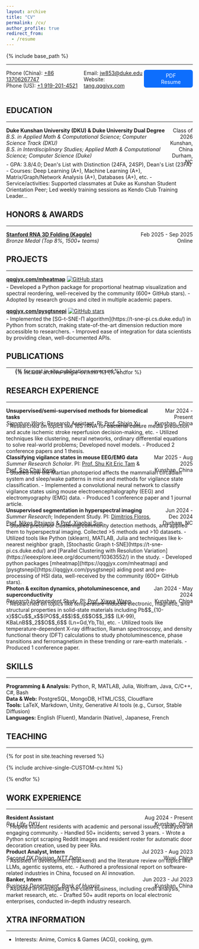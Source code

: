 ```yaml
---
layout: archive
title: "CV"
permalink: /cv/
author_profile: true
redirect_from:
  - /resume
---
```


<!-- markdownlint-disable MD033 -->

{% include base_path %}

---

<div style="display: flex; justify-content: space-between;">
  <div>
    Phone (China): <a href="tel:+8613706267747" target="_blank">+86 13706267747</a><br>
    Phone (US): <a href="tel:+19192014521" target="_blank">+1 919-201-4521</a>
  </div>
  <div>
    Email: <a href="mailto:jw853@duke.edu" target="_blank">jw853@duke.edu</a><br>
    Website: <a href="https://tang.qqgjyx.com" target="_blank">tang.qqgjyx.com</a>
  </div>
  <div style="text-align: center; margin-bottom: 20px;" class="no-print">
    <a href="{{ site.baseurl }}/files/resume.pdf" class="btn btn-primary" target="_blank" rel="noopener">
      <i class="fas fa-file-pdf" aria-hidden="true" style="margin-right:0.5em;"></i>
      PDF Resume
    </a>
    <style>
      .btn.btn-primary {
        background: #0d6efd;
        color: #fff;
        padding: 0.5em 1.5em;
        border-radius: 0.375rem;
        font-size: 1em;
        text-decoration: none;
        border: none;
        display: inline-flex;
        align-items: center;
        gap: 0.5em;
        cursor: pointer;
      }
      .btn.btn-primary:hover { background: #0a58ca; }
    </style>
  </div>
</div>

## EDUCATION

---

<div style="display: flex; justify-content: space-between;">
  <div>
    <strong>Duke Kunshan University (DKU) & Duke University Dual Degree</strong><br>
    <em>B.S. in Applied Math & Computational Science; Computer Science Track (DKU)</em><br>
    <em>B.S. in Interdisciplinary Studies; Applied Math & Computational Science; Computer Science (Duke)</em><br>
  </div>
  <div style="text-align: right;">
    Class of 2026<br>
    Kunshan, China<br>
    Durham, NC
  </div>
</div>
<div style="margin-top: -0.7em;"></div>
- GPA: 3.8/4.0; Dean's List with Distinction (24FA, 24SP), Dean's List (23FA)
- Courses: Deep Learning (A+), Machine Learning (A+), Matrix/Graph/Network Analysis (A+), Databases (A+), etc. <!-- Comp Science (A+), Calculus (A+), Biology (A+) -->
- Service/activities: Supported classmates at Duke as Kunshan Student Orientation Peer; Led weekly training sessions as Kendo Club Training Leader...

## HONORS & AWARDS

---

<div style="display: flex; justify-content: space-between;">
  <div>
    <strong><a href="https://www.kaggle.com/competitions/stanford-rna-3d-folding" target="_blank" rel="noopener">
      Stanford RNA 3D Folding (Kaggle)
    </a></strong><br>
    <em>Bronze Medal (Top 8%, 1500+ teams)</em>
  </div>
  <div style="text-align: right;">
    Feb 2025 - Sep 2025<br>
    Online
  </div>
</div>

## PROJECTS

---

**[qqgjyx.com/mheatmap](https://qqgjyx.com/mheatmap)**
[![GitHub stars](https://img.shields.io/github/stars/qqgjyx/mheatmap)](https://github.com/qqgjyx/mheatmap/stargazers)
<div style="margin-top: -0.7em;"></div>
- Developed a Python package for proportional heatmap visualization and spectral reordering, well-received by the community (600+ GitHub stars).
- Adopted by research groups and cited in multiple academic papers.

**[qqgjyx.com/pysgtsnepi](https://qqgjyx.com/pysgtsnepi)**
[![GitHub stars](https://img.shields.io/github/stars/qqgjyx/pysgtsnepi)](https://github.com/qqgjyx/pysgtsnepi/stargazers)
<div style="margin-top: -0.7em;"></div>
- Implemented the [SG-t-SNE-Π algorithm](https://t-sne-pi.cs.duke.edu/) in Python from scratch, making state-of-the-art dimension reduction more accessible to researchers.
- Improved ease of integration for data scientists by providing clean, well-documented APIs.

## PUBLICATIONS

---

<div style="margin-top: -1em;"></div>
<ul>{% for post in site.publications reversed %}
  <div style="margin-top: -1em;"></div>
  {% include archive-single-cv.html %}
{% endfor %}</ul>

## RESEARCH EXPERIENCE

---

<div style="display: flex; justify-content: space-between;">
  <div>
    <strong>Unsupervised/semi-supervised methods for biomedical tasks</strong><br>
    <em>Signature Work</em>; Research Assistant. PI: <a href="https://sites.google.com/site/shixinxupage/" target="_blank">Prof. Shixin Xu</a><br>
  </div>
  <div style="text-align: right;">
    Mar 2024 - Present<br>
    Kunshan, China
  </div>
</div>
<div style="margin-top: -0.7em;"></div>
- Researched on topics like 16S rRNA for bacterial culture media prediction and acute ischemic stroke reperfusion decision-making, etc.
- Utilized techniques like clustering, neural networks, ordinary differential equations to solve real-world problems; Developed novel models.
- Produced 2 conference papers and 1 thesis.

<div style="display: flex; justify-content: space-between;">
  <div>
    <strong>Classifying vigilance states in mouse EEG/EMG data</strong><br>
    <em>Summer Research Scholar</em>. PI: <a href="https://faculty.dukekunshan.edu.cn/faculty_profiles/shu-kit-eric-tam" target="_blank">Prof. Shu Kit Eric Tam</a> & <a href="https://faculty.dukekunshan.edu.cn/faculty_profiles/sze-chai-kwok" target="_blank">Prof. Sze Chai Kwok</a><br>
  </div>
  <div style="text-align: right;">
    Mar 2025 - Aug 2025<br>
    Kunshan, China
  </div>
</div>
<div style="margin-top: -0.7em;"></div>
- Studied how the Martian photoperiod affects the mammalian circadian system and sleep/wake patterns in mice and methods for vigilance state classification.
- Implemented a convolutional neural network to classify vigilance states using mouse electroencephalography (EEG) and electromyography (EMG) data.
- Produced 1 conference paper and 1 journal article.

<div style="display: flex; justify-content: space-between;">
  <div>
    <strong>Unsupervised segmentation in hyperspectral imaging</strong><br>
    <em>Summer Research</em>; Independent Study. PI: <a href="https://nicholas.duke.edu/people/staff/floros" target="_blank">Dimitrios Floros</a>, <a href="https://scholars.duke.edu/person/nikos.p.pitsianis" target="_blank">Prof. Nikos Pitsianis</a> & <a href="https://scholars.duke.edu/person/xiaobai.sun" target="_blank">Prof. Xiaobai Sun</a><br>
  </div>
  <div style="text-align: right;">
    Jun 2024 - Dec 2024<br>
    Durham, NC
  </div>
</div>
<div style="margin-top: -0.7em;"></div>
- Studied precursor clustering/community detection methods, and applied them to hyperspectral imaging. Collected >5 methods and >10 datasets.
- Utilized tools like Python (sklearn), MATLAB, Julia and techniques like k-nearest neighbor graph,  [Stochastic Graph t-SNE](https://t-sne-pi.cs.duke.edu/) and [Parallel Clustering with Resolution Variation](https://ieeexplore.ieee.org/document/10363552/) in the study.
- Developed python packages [mheatmap](https://qqgjyx.com/mheatmap) and [pysgtsnepi](https://qqgjyx.com/pysgtsnepi) aiding post and pre-processing of HSI data, well-received by the community (600+ GitHub stars).

<div style="display: flex; justify-content: space-between;">
  <div>
    <strong>Photon & exciton dynamics, photoluminescence, and superconductivity</strong><br>
    <em>Research Independent Study</em>. PI: <a href="https://faculty.dukekunshan.edu.cn/faculty_profiles/xiawa-wang" target="_blank">Prof. Xiawa Wang</a><br>
  </div>
  <div style="text-align: right;">
    Jan 2024 - May 2024<br>
    Kunshan, China
  </div>
</div>
<div style="margin-top: -0.7em;"></div>
- Researched on topics like temperature-induced electronic, magnetic, and structural properties in solid-state materials including Pb$$_{10-x}$$Cu$$_x$$(PO$$_4$$)$$_6$$O$$_3$$ (LK-99), KBaLnB$$_2$$O$$_6$$ (Ln=Gd,Yb,Tb), etc.
- Utilized tools like temperature-dependent X-ray diffraction, Raman spectroscopy, and density functional theory (DFT) calculations to study photoluminescence, phase transitions and ferromagnetism in these trending or rare-earth materials.
- Produced 1 conference paper.

## SKILLS

---

**Programming & Analysis:** Python, R, MATLAB, Julia, Wolfram, Java, C/C++, C#, Bash  
**Data & Web:** PostgreSQL, MongoDB, HTML/CSS, Cloudflare  
**Tools:** LaTeX, Markdown, Unity, Generative AI tools (e.g., Cursor, Stable Diffusion)  
**Languages:** English (Fluent), Mandarin (Native), Japanese, French

## TEACHING

---

{% for post in site.teaching reversed %}
  <p>{% include archive-single-CUSTOM-cv.html %}</p>
{% endfor %}

## WORK EXPERIENCE

---

<div style="display: flex; justify-content: space-between;">
  <div>
    <strong>Resident Assistant</strong><br>
    <em>Res Life, DKU</em>
  </div>
  <div style="text-align: right;">
    Aug 2024 - Present<br>
    Kunshan, China
  </div>
</div>
<div style="margin-top: -0.7em;"></div>
- Helped student residents with academic and personal issues, catalyzed an engaging community.
- Handled 50+ incidents; served 3 years.
- Wrote a Python script scraping Reddit images and resident roster for automatic door decoration creation, used by peer RAs.

<div style="display: flex; justify-content: space-between;">
  <div>
    <strong>Product Analyst, Intern</strong><br>
    <em>Second DX Division, NTT Data</em>
  </div>
  <div style="text-align: right;">
    Jul 2023 - Aug 2023<br>
    Wuxi, China
  </div>
</div>
<div style="margin-top: -0.7em;"></div>
- Assisted in development (backend) and the literature review on topics like LLMs, agentic systems, etc.
- Authored a professional report on software-related industries in China, focused on AI innovation.

<div style="display: flex; justify-content: space-between;">
  <div>
    <strong>Banker, Intern</strong><br>
    <em>Business Department, Bank of Huaxia</em>
  </div>
  <div style="text-align: right;">
    Jun 2023 - Jul 2023<br>
    Kunshan, China
  </div>
</div>
<div style="margin-top: -0.7em;"></div>
- Assisted in investigating the client business, including credit analysis, market research, etc.
- Drafted 50+ audit reports on local electronic enterprises, conducted in-depth industry research.

<!-- <div style="display: flex; justify-content: space-between;">
  <div>
    <strong>Barista</strong><br>
    <em>Double-win Coffee</em>
  </div>
  <div style="text-align: right;">
    Jun 2022 - Aug 2022<br>
    Shanghai, China
  </div>
</div> -->

## XTRA INFORMATION

---

- Interests: Anime, Comics & Games (ACG), cooking, gym.
